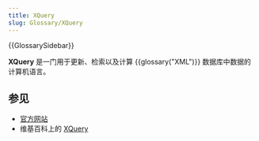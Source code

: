 ```yaml
---
title: XQuery
slug: Glossary/XQuery
---
```


{{GlossarySidebar}}

**XQuery** 是一门用于更新、检索以及计算 {{glossary("XML")}} 数据库中数据的计算机语言。

## 参见

- [官方网站](https://www.w3.org/XML/Query/)
- 维基百科上的 [XQuery](https://en.wikipedia.org/wiki/XQuery)
